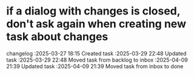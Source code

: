 if a dialog with changes is closed, don't ask again when creating new task about changes
===

changelog
:2025-03-27 18:15	Created task
:2025-03-29 22:48	Updated task
:2025-03-29 22:48	Moved task from backlog to inbox
:2025-04-09 21:39	Updated task
:2025-04-09 21:39	Moved task from inbox to done